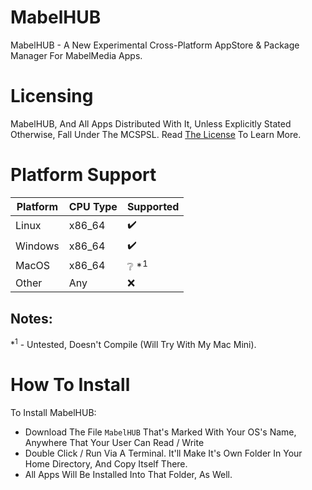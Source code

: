 # MabelHUB
MabelHUB - A New Experimental Cross-Platform AppStore & Package Manager For MabelMedia Apps.

# Licensing
MabelHUB, And All Apps Distributed With It, Unless Explicitly Stated Otherwise, Fall Under The MCSPSL. Read <a href="https://github.com/MabelMedia-LLC/MCSPSL">The License</a> To Learn More.

# Platform Support
| Platform | CPU Type | Supported |
|----------|----------|-----------|
| Linux | x86_64 | ✔️ |
| Windows | x86_64 | ✔️ |
| MacOS | x86_64 | ❔ *<sup>1</sup> |
| Other | Any | ❌ |

## Notes:
*<sup>1</sup> - Untested, Doesn't Compile (Will Try With My Mac Mini).

# How To Install
To Install MabelHUB:
- Download The File `MabelHUB` That's Marked With Your OS's Name, Anywhere That Your User Can Read / Write
- Double Click / Run Via A Terminal. It'll Make It's Own Folder In Your Home Directory, And Copy Itself There.
- All Apps Will Be Installed Into That Folder, As Well.
